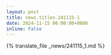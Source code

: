```yaml
---
layout: post
title: news.titles.241115-1
date: 2024-11-15 06:00:00+0800
inline: False
---
```


{% translate_file _news/241115_1.md %}

